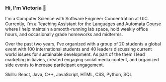 ### Hi, I'm Victoria 👋

I'm a Computer Science with Software Engineer Concentration at UIC. Currently, I'm a Teaching Assistant for the Languages and Automata Course where I help maintain a smooth-running lab space, hold weekly office hours, and occasionally grade homeworks and midterms. 

Over the past two years, I’ve organized with a group of 20 students a global event with 100 international students and 40 leaders discussing current world issues for sustainable development. As part of the them I lead marketing initiavies, created engaging social media content, and organized side events to increase participant engagement. 

Skills: React, Java, C++, JavaScript, HTML, CSS, Python, SQL
